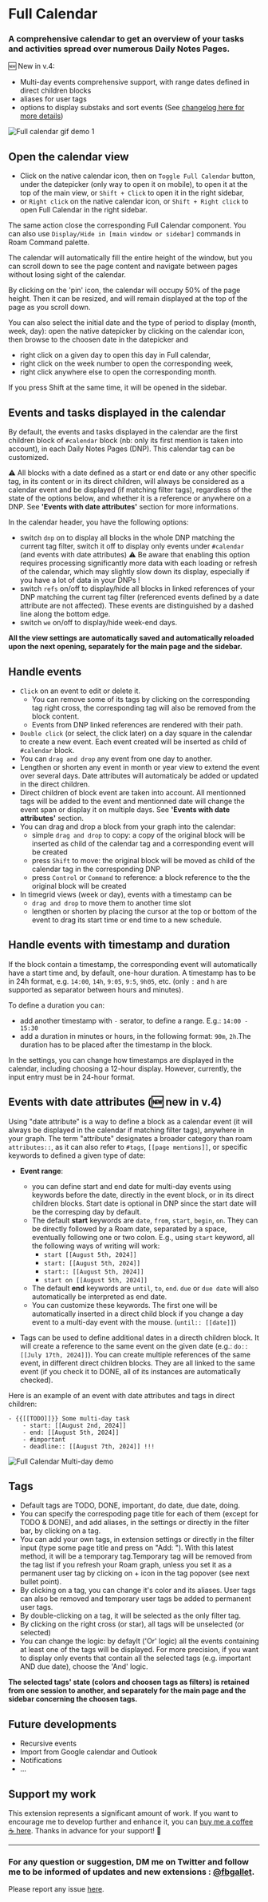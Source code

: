 # Full Calendar

### A comprehensive calendar to get an overview of your tasks and activities spread over numerous Daily Notes Pages.

🆕 New in v.4:

- Multi-day events comprehensive support, with range dates defined in direct children blocks
- aliases for user tags
- options to display substaks and sort events
(See [changelog here for more details](https://github.com/fbgallet/roam-extension-calendar/blob/main/CHANGELOG.md))

![Full calendar gif demo 1](https://github.com/fbgallet/roam-extension-calendar/assets/74436347/81e22cb5-9d4c-45c9-9f6f-36160d7e7631)

## Open the calendar view

- Click on the native calendar icon, then on `Toggle Full Calendar` button, under the datepicker (only way to open it on mobile), to open it at the top of the main view, or `Shift + Click` to open it in the right sidebar,
- or `Right click` on the native calendar icon, or `Shift + Right click` to open Full Calendar in the right sidebar.

The same action close the corresponding Full Calendar component. You can also use `Display/Hide in [main window or sidebar]` commands in Roam Command palette.

The calendar will automatically fill the entire height of the window, but you can scroll down to see the page content and navigate between pages without losing sight of the calendar.

By clicking on the 'pin' icon, the calendar will occupy 50% of the page height. Then it can be resized, and will remain displayed at the top of the page as you scroll down.

You can also select the initial date and the type of period to display (month, week, day): open the native datepicker by clicking on the calendar icon, then browse to the choosen date in the datepicker and

- right click on a given day to open this day in Full calendar,
- right click on the week number to open the corresponding week,
- right click anywhere else to open the corresponding month.

If you press Shift at the same time, it will be opened in the sidebar.

## Events and tasks displayed in the calendar

By default, the events and tasks displayed in the calendar are the first children block of `#calendar` block (nb: only its first mention is taken into account), in each Daily Notes Pages (DNP). This calendar tag can be customized.

⚠️ All blocks with a date defined as a start or end date or any other specific tag, in its content or in its direct children, will always be considered as a calendar event and be displayed (if matching filter tags), regardless of the state of the options below, and whether it is a reference or anywhere on a DNP. See **'Events with date attributes'** section for more informations.

In the calendar header, you have the following options:

- switch `dnp` on to display all blocks in the whole DNP matching the current tag filter, switch it off to display only events under `#calendar` (and events with date attributes)
  ⚠️ Be aware that enabling this option requires processing significantly more data with each loading or refresh of the calendar, which may slightly slow down its display, especially if you have a lot of data in your DNPs !
- switch `refs` on/off to display/hide all blocks in linked references of your DNP matching the current tag filter (referenced events defined by a date attribute are not affected). These events are distinguished by a dashed line along the bottom edge.
- switch `we` on/off to display/hide week-end days.

**All the view settings are automatically saved and automatically reloaded upon the next opening, separately for the main page and the sidebar.**

## Handle events

- `Click` on an event to edit or delete it.
  - You can remove some of its tags by clicking on the corresponding tag right cross, the corresponding tag will also be removed from the block content.
  - Events from DNP linked references are rendered with their path.
- `Double click` (or select, the click later) on a day square in the calendar to create a new event. Each event created will be inserted as child of `#calendar` block.
- You can `drag and drop` any event from one day to another.
- Lengthen or shorten any event in month or year view to extend the event over several days. Date attributes will automaticaly be added or updated in the direct children.
- Direct children of block event are taken into account. All mentionned tags will be added to the event and mentionned date will change the event span or display it on multiple days. See **'Events with date attributes'** section.
- You can drag and drop a block from your graph into the calendar:
  - simple `drag and drop` to copy: a copy of the original block will be inserted as child of the calendar tag and a corresponding event will be created
  - press `Shift` to move: the original block will be moved as child of the calendar tag in the corresponding DNP
  - press `Control` or `Command` to reference: a block reference to the the original block will be created
- In timegrid views (week or day), events with a timestamp can be
  - `drag and drop` to move them to another time slot
  - lengthen or shorten by placing the cursor at the top or bottom of the event to drag its start time or end time to a new schedule.

## Handle events with timestamp and duration

If the block contain a timestamp, the corresponding event will automatically have a start time and, by default, one-hour duration. A timestamp has to be in 24h format, e.g. `14:00`, `14h`, `9:05`, `9:5`, `9h05`, etc. (only `:` and `h` are supported as separator between hours and minutes).

To define a duration you can:

- add another timestamp with `-` serator, to define a range. E.g.: `14:00 - 15:30`
- add a duration in minutes or hours, in the following format: `90m`, `2h`.The duration has to be placed after the timestamp in the block.

In the settings, you can change how timestamps are displayed in the calendar, including choosing a 12-hour display. However, currently, the input entry must be in 24-hour format.

## Events with date attributes (🆕 new in v.4)

Using "date attribute" is a way to define a block as a calendar event (it will always be displayed in the calendar if matching filter tags), anywhere in your graph. The term "attribute" designates a broader category than roam `attributes::`, as it can also refer to `#tags`, `[[page mentions]]`, or specific keywords to defined a given type of date:

- **Event range**:

  - you can define start and end date for multi-day events using keywords before the date, directly in the event block, or in its direct children blocks. Start date is optional in DNP since the start date will be the corresping day by default.
  - The default **start** keywords are `date`, `from`, `start`, `begin`, `on`. They can be directly followed by a Roam date, separated by a space, eventually following one or two colon. E.g., using `start` keyword, all the following ways of writing will work:
    - `start [[August 5th, 2024]]`
    - `start: [[August 5th, 2024]]`
    - `start:: [[August 5th, 2024]]`
    - `start on [[August 5th, 2024]]`
  - The default **end** keywords are `until`, `to`, `end`. `due` or `due date` will also automatically be interpreted as end date.
  - You can customize these keywords. The first one will be automatically inserted in a direct child block if you change a day event to a multi-day event with the mouse. (`until:: [[date]]`)

- Tags can be used to define additional dates in a directh children block. It will create a reference to the same event on the given date (e.g.: `do:: [[July 17th, 2024]]`). You can create multiple references of the same event, in different direct children blocks. They are all linked to the same event (if you check it to DONE, all of its instances are automatically checked).

Here is an example of an event with date attributes and tags in direct children:

```
- {{[[TODO]]}} Some multi-day task
    - start: [[August 2nd, 2024]]
    - end: [[August 5th, 2024]]
    - #important
    - deadline:: [[August 7th, 2024]] !!!

```

![Full Calendar Multi-day demo](https://github.com/user-attachments/assets/d292eb38-1e4b-4d1e-9a4a-406b87039192)


## Tags

- Default tags are TODO, DONE, important, do date, due date, doing.
- You can specify the correspoding page title for each of them (except for TODO & DONE), and add aliases, in the settings or directly in the filter bar, by clicking on a tag.
- You can add your own tags, in extension settings or directly in the filter input (type some page title and press on "Add: <your tag>"). With this latest method, it will be a temporary tag.Temporary tag will be removed from the tag list if you refresh your Roam graph, unless you set it as a permanent user tag by clicking on + icon in the tag popover (see next bullet point).
- By clicking on a tag, you can change it's color and its aliases. User tags can also be removed and temporary user tags be added to permanent user tags.
- By double-clicking on a tag, it will be selected as the only filter tag.
- By clicking on the right cross (or star), all tags will be unselected (or selected)
- You can change the logic: by defaylt ('Or' logic) all the events containing at least one of the tags will be displayed. For more precision, if you want to display only events that contain all the selected tags (e.g. important AND due date), choose the 'And' logic.

**The selected tags' state (colors and choosen tags as filters) is retained from one session to another, and separately for the main page and the sidebar concerning the choosen tags.**

## Future developments

- Recursive events
- Import from Google calendar and Outlook
- Notifications
- ...

## Support my work

This extension represents a significant amount of work. If you want to encourage me to develop further and enhance it, you can [buy me a coffee ☕ here](https://buymeacoffee.com/fbgallet). Thanks in advance for your support! 🙏

---

### For any question or suggestion, DM me on **Twitter** and follow me to be informed of updates and new extensions : [@fbgallet](https://twitter.com/fbgallet).

Please report any issue [here](https://github.com/fbgallet/roam-extension-calendar/issues).
